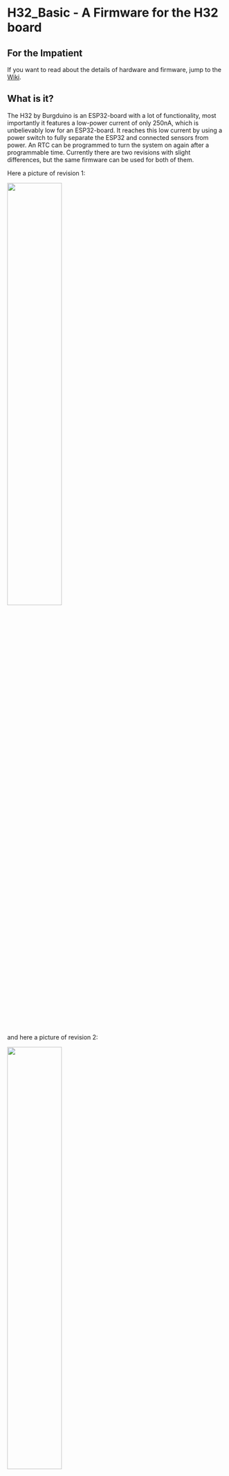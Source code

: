 # H32_Basic - A Firmware for the H32 board

## For the Impatient
If you want to read about the details of hardware and firmware, jump to the [Wiki](https://github.com/jbaumann/H32_Basic/wiki).

## What is it?

The H32 by Burgduino is an ESP32-board with a lot of functionality, most importantly it features a low-power current of only 250nA, which is unbelievably low for an ESP32-board. It reaches this low current by using a power switch to fully separate the ESP32 and connected sensors from power. An RTC can be programmed to turn the system on again after a programmable time. Currently there are two revisions with slight differences, but the same firmware can be used for both of them.

Here a picture of revision 1:

<img src="https://github.com/jbaumann/H32_Basic/wiki/miscellaneous/H32-Pic1.jpg" width=50%>

and here a picture of revision 2:

<img src="https://github.com/jbaumann/H32_Basic/wiki/miscellaneous/H32-rev2.jpg" width=50%>


Other aspects worth mentioning are:
* LiIon charger
* Input Voltage from 5-30V
* Battery Protection
* multiple battery configurations possible
* AHT10 temperature and humidity sensor
* LoRa module (optional)
* EEPROM for data storage (optional)
* Prepared for up to 4 voltage dividers to measure external voltages

Here is a graphic detailing this on the board itself:

<img src="https://github.com/jbaumann/H32_Basic/wiki/miscellaneous/H32-REV2-TOPOLOGY.jpg" width=50%>

## The Firmware

The firmware provides the following functionality (without any particular order):
* OTA Updates
* Portal for entering credentials
* Portal allows to enter additional configuration data
* GPIO0 leads to config portal after start (i.e. after LED is turned on)
* A second GPIO pin is configurable as additional trigger pin
* Store Data in LittleFS as JSON file
* Configurable LED pin
* Page that allows scanning for I2C devices
* Page showing the current measurements (sensor and voltages)
* Thingspeak communication
* IOTPlotter Communication
* MQTT
* Portal allows to set the RTC to NTP time
* Failed Connection Counter stored in RTC memory
* Dynamic, configurable increase of sleep time when WiFi is not reachable
* Oversampling for ADC measurements
* Polynomial correction of the ADC measurements
* Extension mechanism that allows you to include your own user code

The following third-party libraries are used in this sketch:
*   WiFiManager by tzapu
*   Adafruit_AHTX0 by Adafruit
*   Thingspeak by Mathworks
*   Arduino Client for MQTT by Nick O’Leary
*   ArduinoJson by Benoît Blanchon

These can be installed using the library manager of the Arduino IDE (or downloaded from Github). An additional library for the PCF85063 by Jaakko Salo has been modified to quite some extent and is directly included.

All the further details can be found in the [Wiki](https://github.com/jbaumann/H32_Basic/wiki).
